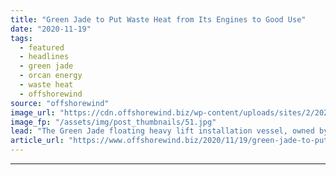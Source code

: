 ```yaml
---
title: "Green Jade to Put Waste Heat from Its Engines to Good Use"
date: "2020-11-19"
tags: 
  - featured
  - headlines
  - green jade
  - orcan energy
  - waste heat
  - offshorewind
source: "offshorewind"
image_url: "https://cdn.offshorewind.biz/wp-content/uploads/sites/2/2020/07/14104932/CDWE_Green-Jade.jpg"
image_fp: "/assets/img/post_thumbnails/51.jpg"
lead: "The Green Jade floating heavy lift installation vessel, owned by CSBC-DEME Wind Engineering (CDWE) and"
article_url: "https://www.offshorewind.biz/2020/11/19/green-jade-to-put-waste-heat-from-its-engines-to-good-use/"
---
```


---
